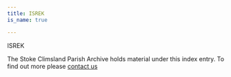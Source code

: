 ```yaml
---
title: ISREK
is_name: true

---
```


ISREK


The Stoke Climsland Parish Archive holds material under this index entry. To find out more please [contact us](/contact/)
